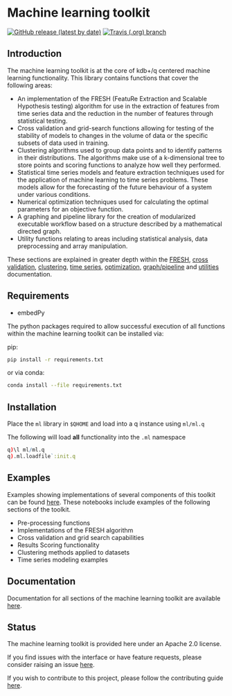 # Machine learning toolkit

[![GitHub release (latest by date)](https://img.shields.io/github/v/release/kxsystems/ml?include_prereleases)](https://github.com/kxsystems/ml/releases) [![Travis (.org) branch](https://img.shields.io/travis/kxsystems/embedpy/master?label=travis%20build)](https://travis-ci.org/kxsystems/ml/branches)

## Introduction
The machine learning toolkit is at the core of kdb+/q centered machine learning functionality. This library contains functions that cover the following areas:
*  An implementation of the FRESH (FeatuRe Extraction and Scalable Hypothesis testing) algorithm for use in the extraction of features from time series data and the reduction in the number of features through statistical testing. 
*  Cross validation and grid-search functions allowing for testing of the stability of models to changes in the volume of data or the specific subsets of data used in training.
*  Clustering algorithms used to group data points and to identify patterns in their distributions. The algorithms make use of a k-dimensional tree to store points and scoring functions to analyze how well they performed.
*  Statistical time series models and feature extraction techniques used for the application of machine learning to time series problems. These models allow for the forecasting of the future behaviour of a system under various conditions.
*  Numerical optimization techniques used for calculating the optimal parameters for an objective function.
*  A graphing and pipeline library for the creation of modularized executable workflow based on a structure described by a mathematical directed graph.
*  Utility functions relating to areas including statistical analysis, data preprocessing and array manipulation.

These sections are explained in greater depth within the [FRESH](https://code.kx.com/v2/ml/toolkit/fresh/), [cross validation](https://code.kx.com/v2/ml/toolkit/xval), [clustering](https://code.kx.com/v2/ml/toolkit/clustering/algos/), [time series](https://code.kx.com/v2/ml/toolkit/timeseries), [optimization](https://code.kx.com/v2/ml/toolkit/optimize/), [graph/pipeline](https://code.kx.com/v2/ml/toolkit/graph) and [utilities](https://code.kx.com/v2/ml/toolkit/utilities/metric) documentation.

## Requirements

- embedPy

The python packages required to allow successful execution of all functions within the machine learning toolkit can be installed via:

pip:
```bash
pip install -r requirements.txt
```

or via conda:
```bash
conda install --file requirements.txt
```


## Installation

Place the `ml` library in `$QHOME` and load into a q instance using `ml/ml.q`

The following will load **all** functionality into the `.ml` namespace  
```q
q)\l ml/ml.q
q).ml.loadfile`:init.q
```

## Examples

Examples showing implementations of several components of this toolkit can be found [here](https://github.com/KxSystems/mlnotebooks/). These notebooks include examples of the following sections of the toolkit.

*  Pre-processing functions
*  Implementations of the FRESH algorithm
*  Cross validation and grid search capabilities
*  Results Scoring functionality
*  Clustering methods applied to datasets
*  Time series modeling examples

## Documentation

Documentation for all sections of the machine learning toolkit are available [here](https://code.kx.com/q/ml/toolkit/).

## Status

The machine learning toolkit is provided here under an Apache 2.0 license.

If you find issues with the interface or have feature requests, please consider raising an issue [here](https://github.com/KxSystems/ml/issues).

If you wish to contribute to this project, please follow the contributing guide [here](CONTRIBUTING.md).
